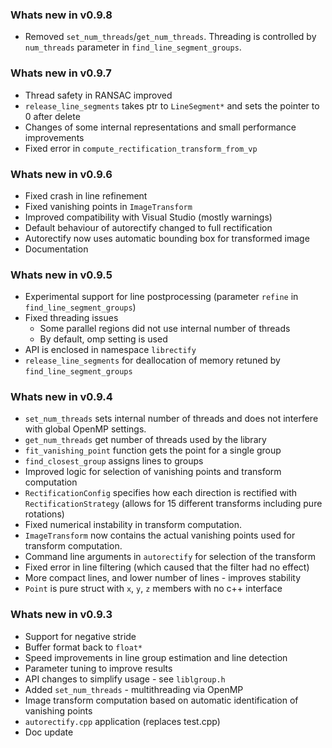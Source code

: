 ### Whats new in **v0.9.8**
* Removed `set_num_threads`/`get_num_threads`. Threading is controlled by `num_threads` parameter in `find_line_segment_groups`.

### Whats new in **v0.9.7**
* Thread safety in RANSAC improved
* `release_line_segments` takes ptr to `LineSegment*` and sets the pointer to 0 after delete
* Changes of some internal representations and small performance improvements
* Fixed error in `compute_rectification_transform_from_vp`

### Whats new in **v0.9.6**
* Fixed crash in line refinement
* Fixed vanishing points in `ImageTransform`
* Improved compatibility with Visual Studio (mostly warnings)
* Default behaviour of autorectify changed to full rectification
* Autorectify now uses automatic bounding box for transformed image
* Documentation

### Whats new in **v0.9.5**
* Experimental support for line postprocessing (parameter `refine` in `find_line_segment_groups`)
* Fixed threading issues
  * Some parallel regions did not use internal number of threads
  * By default, omp setting is used
* API is enclosed in namespace `librectify`
* `release_line_segments` for deallocation of memory retuned by `find_line_segment_groups`

### Whats new in **v0.9.4**
* `set_num_threads` sets internal number of threads and does not interfere with global OpenMP settings.
* `get_num_threads` get number of threads used by the library
* `fit_vanishing_point` function gets the point for a single group
* `find_closest_group` assigns lines to groups
* Improved logic for selection of vanishing points and transform computation
* `RectificationConfig` specifies how each direction is rectified with `RectificationStrategy` (allows for 15 different transforms including pure rotations)
* Fixed numerical instability in transform computation.
* `ImageTransform` now contains the actual vanishing points used for transform computation.
* Command line arguments in `autorectify` for selection of the transform
* Fixed error in line filtering (which caused that the filter had no effect)
* More compact lines, and lower number of lines - improves stability
* `Point` is pure struct with `x`, `y`, `z` members with no c++ interface

### Whats new in **v0.9.3**
* Support for negative stride
* Buffer format back to `float*`
* Speed improvements in line group estimation and line detection
* Parameter tuning to improve results
* API changes to simplify usage - see `liblgroup.h`
* Added `set_num_threads` - multithreading via OpenMP
* Image transform computation based on automatic identification of vanishing points
* `autorectify.cpp` application (replaces test.cpp)
* Doc update